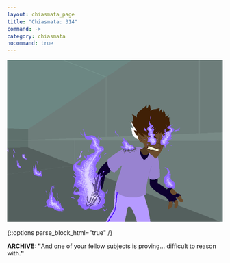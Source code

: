 ```yaml
---
layout: chiasmata_page
title: "Chiasmata: 314"
command: ->
category: chiasmata
nocommand: true
---
```


![314](/chiasmata/images/narrative/311.png)

{::options parse_block_html="true" /}
<div class="dialogue Robot">
<b>ARCHIVE: "</b>And one of your fellow subjects is proving... difficult to reason with.<b>"</b>
</div>
